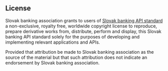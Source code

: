 ## License

Slovak banking association grants to users of [Slovak banking API standard](https://www.sbaonline.sk/ProjectDetail?name=slovak-banking-api) a non-exclusive, royalty free, worldwide copyright license to reproduce, prepare derivative works from, distribute, perform and display, this Slovak banking API standard solely for the purposes of developing and implementing relevant applications and APIs.

Provided that attribution be made to Slovak banking association as the source of the material but that such attribution does not indicate an endorsement by Slovak banking association.
